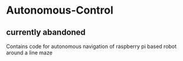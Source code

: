 # Autonomous-Control

## currently abandoned

Contains code for autonomous navigation of raspberry pi based robot around a line maze 
